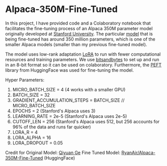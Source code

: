 # Alpaca-350M-Fine-Tuned
In this project, I have provided code and a Colaboratory notebook that facilitates the fine-tuning process of an Alpaca 350M parameter model originally developed at [Stanford University](https://crfm.stanford.edu/2023/03/13/alpaca.html). The particular [model](https://huggingface.co/RootYuan/opt-350m-alpaca) that is being fine-tuned has around 350 million parameters, which is one of the smaller Alpaca models (smaller than my previous fine-tuned model). 

The model uses low-rank adaptation [LoRA](https://huggingface.co/docs/peft/task_guides/token-classification-lora#:~:text=Low%2DRank%20Adaptation%20(LoRA),that%20are%20trained%20and%20updated.) to run with fewer computational resources and training parameters. We use [bitsandbytes](https://huggingface.co/blog/4bit-transformers-bitsandbytes) to set up and run in an 8-bit format so it can be used on colaboratory. Furthermore, the [PEFT](https://huggingface.co/blog/peft) library from HuggingFace was used for fine-tuning the model. 

Hyper Parameters:
1) MICRO_BATCH_SIZE = 4  (4 works with a smaller GPU)
2) BATCH_SIZE = 32
3) GRADIENT_ACCUMULATION_STEPS = BATCH_SIZE // MICRO_BATCH_SIZE
4) EPOCHS = 2  (Stanford's Alpaca uses 3)
5) LEARNING_RATE = 2e-5  (Stanford's Alpaca uses 2e-5)
6) CUTOFF_LEN = 256  (Stanford's Alpaca uses 512, but 256 accounts for 96% of the data and runs far quicker)
7) LORA_R = 4
8) LORA_ALPHA = 16
9) LORA_DROPOUT = 0.05

Credit for Original Model: [Qiyuan Ge](https://huggingface.co/RootYuan)
Fine Tuned Model: [RyanAir/Alpaca-350M-Fine-Tuned](https://huggingface.co/RyanAir/Alpaca-350M-Fine-Tuned) (HuggingFace)

